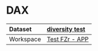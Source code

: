 



# DAX

|Dataset|[diversity test](./../diversity-test.md)|
| :--- | :--- |
|Workspace|[Test FZr - APP](../../Workspaces/Test-FZr---APP.md)|
